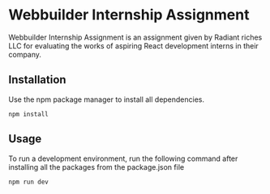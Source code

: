 # Webbuilder Internship Assignment

Webbuilder Internship Assignment is an assignment given by Radiant riches LLC for evaluating the works of aspiring React development interns in their company.

## Installation

Use the npm package manager to install all dependencies.

```
npm install
```

## Usage

To run a development environment, run the following command after installing all the packages from the package.json file

```
npm run dev



 
 
